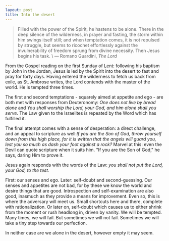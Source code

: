 ```yaml
---
layout: post
title: Into the desert
---
```

>Filled with the power of the Spirit, he hastens to be alone. There in the deep silence of the wilderness, in prayer and fasting, the storm within him swings itself still; and when temptation comes, it is not repulsed by struggle, but seems to ricochet effortlessly against the invulnerability of freedom sprung from divine necessity. Then Jesus begins his task. \\
&mdash; Romano Guardini, _The Lord_

From the Gospel reading on the first Sunday of Lent: following his baptism by John in the Jordan, Jesus is led by the Spirit into the desert to fast and pray for forty days. Having entered the wilderness to fetch us back from exile, as St. Ambrose writes, the Lord contends with the master of the world. He is tempted three times.

The first and second temptations - squarely aimed at appetite and ego - are both met with responses from Deuteronomy: _One does not live by bread alone_ and _You shall worship the Lord, your God, and him alone shall you serve_. The Law given to the Israelites is repeated by the Word which has fulfilled it.

The final attempt comes with a sense of desperation: a direct challenge, and an appeal to scripture as well:_If you are the Son of God, throw yourself down from this high place, for it is written that the angels will guard you, lest you so much as dash your foot against a rock?_  Marvel at this: even the Devil can quote scripture when it suits him. "If you are the Son of God," he says, daring Him to prove it.

Jesus again responds with the words of the Law: _you shall not put the Lord, your God, to the test._

First: our senses and ego. Later: self-doubt and second-guessing. Our senses and appetites are not bad, for by these we know the world and desire things that are good. Introspection and self-examination are also good, inasmuch as they provide a means for improvement. Even so, this is where the adversary will meet us. Small shortcuts here and there, complete with rationalization. Or later on, self-doubt which causes us to either shrink from the moment or rush headlong in, driven by vanity. We will be tempted. Many times, we will fail. But sometimes we will not fail. Sometimes we will take a tiny step towards our perfection.

In neither case are we alone in the desert, however empty it may seem.
